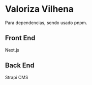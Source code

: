 # Valoriza Vilhena
Para dependencias, sendo usado pnpm.

## Front End
Next.js

## Back End
Strapi CMS
